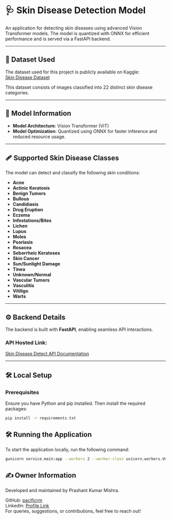 # 🩺 Skin Disease Detection Model

An application for detecting skin diseases using advanced Vision Transformer models. The model is quantized with ONNX for efficient performance and is served via a FastAPI backend.

---

## 📂 Dataset Used  

The dataset used for this project is publicly available on Kaggle:  
[Skin Disease Dataset](https://www.kaggle.com/datasets/pacificrm/skindiseasedataset)  

This dataset consists of images classified into 22 distinct skin disease categories.

---

## 🧠 Model Information  

- **Model Architecture**: Vision Transformer (ViT)  
- **Model Optimization**: Quantized using ONNX for faster inference and reduced resource usage.  

---

## 🩹 Supported Skin Disease Classes  

The model can detect and classify the following skin conditions:  

- **Acne**  
- **Actinic Keratosis**  
- **Benign Tumors**  
- **Bullous**  
- **Candidiasis**  
- **Drug Eruption**  
- **Eczema**  
- **Infestations/Bites**  
- **Lichen**  
- **Lupus**  
- **Moles**  
- **Psoriasis**  
- **Rosacea**  
- **Seborrheic Keratoses**  
- **Skin Cancer**  
- **Sun/Sunlight Damage**  
- **Tinea**  
- **Unknown/Normal**  
- **Vascular Tumors**  
- **Vasculitis**  
- **Vitiligo**  
- **Warts**  

---

## ⚙️ Backend Details  

The backend is built with **FastAPI**, enabling seamless API interactions.  

### API Hosted Link:  
[Skin Disease Detect API Documentation](https://skindiseasesdetect-2.onrender.com/docs)  

---

## 🛠️ Local Setup  

### Prerequisites  

Ensure you have Python and pip installed. Then install the required packages:  

```bash
pip install -r requirements.txt
```
## 🛠️ Running the Application  

To start the application locally, run the following command:  

```bash
gunicorn service.main:app --workers 2 --worker-class uvicorn.workers.UvicornWorker
```
## ✍️ Owner Information
Developed and maintained by Prashant Kumar Mishra.

GitHub: [pacificrm](https://github.com/pacificrm)      
LinkedIn: [Profile Link](https://www.linkedin.com/in/pacificrm)  
For queries, suggestions, or contributions, feel free to reach out!
